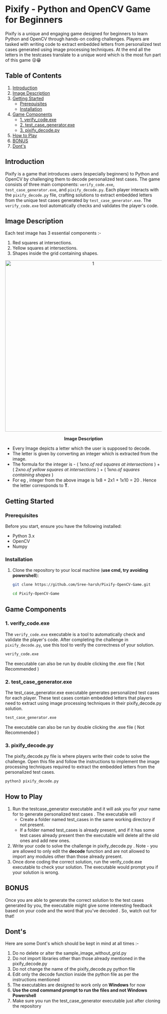 # Pixify - Python and OpenCV Game for Beginners

Pixify is a unique and engaging game designed for beginners to learn Python and OpenCV through hands-on coding challenges. Players are tasked with writing code to extract embedded letters from personalized test cases generated using image processing techniques. At the end all the letters in the testcases translate to a unique word which is the most fun part of this game :stuck_out_tongue_winking_eye::grin:

## Table of Contents

1. [Introduction](#introduction)
2. [Image Description](#image-description)
3. [Getting Started](#getting-started)
    - [Prerequisites](#prerequisites)
    - [Installation](#installation)
4. [Game Components](#game-components)
    - [1. verify_code.exe](#1-verify_codeexe)
    - [2. test_case_generator.exe](#2-test_case_generatorexe)
    - [3. pixify_decode.py](#3-pixify_decodepy)
5. [How to Play](#how-to-play)
6. [BONUS](#bonus)
7. [Dont's](#donts)

## Introduction

Pixify is a game that introduces users (especially beginners) to Python and OpenCV by challenging them to decode personalized test cases. The game consists of three main components: `verify_code.exe`, `test_case_generator.exe`, and `pixify_decode.py`. Each player interacts with the `pixify_decode.py` file, crafting solutions to extract embedded letters from the unique test cases generated by `test_case_generator.exe`. The `verify_code.exe` tool automatically checks and validates the player's code.

## Image Description

Each test image has 3 essential components :-
1) Red squares at intersections.
2) Yellow squares at intersections.
3) Shapes inside the grid containing shapes.
<p align="center">
<img width="550" alt="1" src="https://github.com/Sree-harsh/Pixify-OpenCV-Game/assets/98598677/9d9ece70-0b79-4df8-8c69-e7be86b20f0b">
</p>   
<p align="center"><strong>Image Description</strong></p>
<!--    ![test_image_description](https://github.com/Sree-harsh/Pixify-OpenCV-Game/assets/98598677/9d9ece70-0b79-4df8-8c69-e7be86b20f0b) -->


- Every Image depicts a letter which the user is supposed to decode.
- The letter is given by converting an integer which is extracted from the image.
- The formula for the integer is - ( 1x*no.of red squares at intersections* ) + ( 2x*no.of yellow squares at intersections* ) + ( 1x*no.of squares containing shapes* )
- For eg , integer from the above image is 1x8 + 2x1 + 1x10 = 20 . Hence the letter corresponds to **T**.

## Getting Started

### Prerequisites

Before you start, ensure you have the following installed:

- Python 3.x
- OpenCV
- Numpy

### Installation

1. Clone the repository to your local machine (**use cmd, try avoiding powershell**):

    ```bash
    git clone https://github.com/Sree-harsh/Pixify-OpenCV-Game.git
    ```
    ```bash
    cd Pixify-OpenCV-Game
    ```
## Game Components

### 1. verify_code.exe

The `verify_code.exe` executable is a tool to automatically check and validate the player's code. After completing the challenge in `pixify_decode.py`, use this tool to verify the correctness of your solution.

```bash
verify_code.exe 
```
The executable can also be run by double clicking the .exe file ( Not Recommended )
### 2. test_case_generator.exe

The test_case_generator.exe executable generates personalized test cases for each player. These test cases contain embedded letters that players need to extract using image processing techniques in their pixify_decode.py solution.

```bash
test_case_generator.exe 
```
The executable can also be run by double clicking the .exe file ( Not Recommended )

### 3. pixify_decode.py

The pixify_decode.py file is where players write their code to solve the challenge. Open this file and follow the instructions to implement the image processing techniques required to extract the embedded letters from the personalized test cases.

```bash
python3 pixify_decode.py
```

## How to Play
1. Run the testcase_generator executable and it will ask you for your name for to generate personalized test cases . The executable will
   -  Create a folder named test_cases in the same working directory if not present.
   - If a folder named test_cases is already present, and if it has some test cases already present then the executable will delete all the old ones and add new ones.
2. Write your code to solve the challenge in pixify_decode.py . Note - you are allowed to only edit the **decode** function and are not allowed to import any modules other than those already present.
3. Once done coding the correct solution, run the verify_code.exe executable  to check your solution. The executable would prompt you if your solution is wrong.

## BONUS
Once you are able to generate the correct solution to the test cases generated by you, the executable might give some interesting feedback based on your code and the word that you've decoded . So, watch out for that!

## Dont's
Here are some Dont's which should be kept in mind at all times :-
1) Do no delete or alter the sample_image_without_grid.py
2) Do not import libraries other than those already mentioned in the pixify_decode.py
3) Do not change the name of the pixify_decode.py python file
4) Edit only the decode function inside the python file as per the instructions mentioned
5) The executables are designed to work only on **Windows** for now
6) **Use the cmd command prompt to run the files and not Windows Powershell**
7) Make sure you run the test_case_generator executable just after cloning the repository
